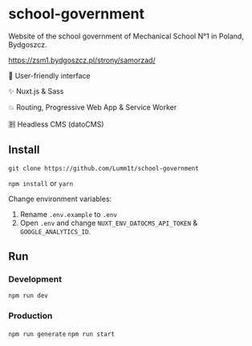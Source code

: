 # school-government

Website of the school government of Mechanical School N°1 in Poland, Bydgoszcz.

https://zsm1.bydgoszcz.pl/strony/samorzad/

:sparkling_heart: User-friendly interface

:sparkles: Nuxt.js & Sass

:collision: Routing, Progressive Web App & Service Worker

:u5272: Headless CMS (datoCMS)

## Install

`git clone https://github.com/Lumm1t/school-government`

`npm install` or `yarn`

Change environment variables:

1. Rename `.env.example` to `.env`
2. Open `.env` and change `NUXT_ENV_DATOCMS_API_TOKEN` & `GOOGLE_ANALYTICS_ID`.

## Run

### Development

`npm run dev`

### Production

`npm run generate`
`npm run start`
